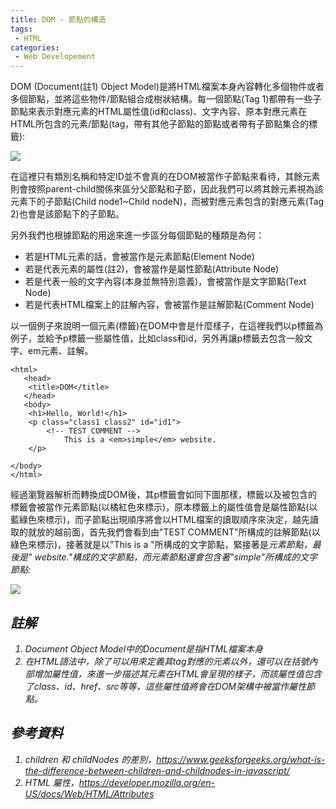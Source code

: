 ```yaml
---
title: DOM - 節點的構造
tags:
 - HTML
categories:
 - Web Developement
---
```



DOM (Document(註1) Object Model)是將HTML檔案本身內容轉化多個物件或者多個節點，並將這些物件/節點組合成樹狀結構。每一個節點(Tag 1)都帶有一些子節點來表示對應元素的HTML屬性值(id和class)、文字內容、原本對應元素在HTML所包含的元素/節點(tag，帶有其他子節點的節點或者帶有子節點集合的標籤):

![](https://res.cloudinary.com/dqfxgtyoi/image/upload/v1630051797/blog/dom/aDomNode_uehzgh.png)


在這裡只有類別名稱和特定ID並不會真的在DOM被當作子節點來看待，其餘元素則會按照parent-child關係來區分父節點和子節，因此我們可以將其餘元素視為該元素下的子節點(Child node1~Child nodeN)，而被對應元素包含的對應元素(Tag 2)也會是該節點下的子節點。

另外我們也根據節點的用途來進一步區分每個節點的種類是為何：

- 若是HTML元素的話，會被當作是元素節點(Element Node)
- 若是代表元素的屬性(註2)，會被當作是屬性節點(Attribute Node)
- 若是代表一般的文字內容(本身並無特別意義)，會被當作是文字節點(Text Node)
- 若是代表HTML檔案上的註解內容，會被當作是註解節點(Comment Node) 


以一個例子來說明一個元素(標籤)在DOM中會是什麼樣子，在這裡我們以p標籤為例子，並給予p標籤一些屬性值，比如class和id，另外再讓p標籤去包含一般文字、em元素、註解。
```
<html>
   <head>
	<title>DOM</title>
   </head>
   <body>
	<h1>Hello, World!</h1>
  	<p class="class1 class2" id="id1">
		<!-- TEST COMMENT -->
    		This is a <em>simple</em> website.
 	</p>
        
</body>
</html>
```

經過瀏覽器解析而轉換成DOM後，其p標籤會如同下圖那樣，標籤以及被包含的標籤會被當作元素節點(以橘紅色來標示)，原本標籤上的屬性值會是屬性節點(以藍綠色來標示)，而子節點出現順序將會以HTML檔案的讀取順序來決定，越先讀取的就放的越前面，首先我們會看到由"TEST COMMENT"所構成的註解節點(以綠色來標示)，接著就是以"This is a "所構成的文字節點，緊接著是<em>元素節點，最後是" website."構成的文字節點，而<em>元素節點還會包含著"simple"所構成的文字節點:

![](https://res.cloudinary.com/dqfxgtyoi/image/upload/v1630055616/blog/dom/aDomNodeExample_ncvwwt.png)

## 註解
1. Document Object Model中的Document是指HTML檔案本身
2. 在HTML語法中，除了可以用<tag></tag>來定義其tag對應的元素以外，還可以在括號內部增加屬性值，來進一步描述其元素在HTML會呈現的樣子，而該屬性值包含了class、id、href、src等等，這些屬性值將會在DOM架構中被當作屬性節點。

## 參考資料
1. children 和 childNodes 的差別，https://www.geeksforgeeks.org/what-is-the-difference-between-children-and-childnodes-in-javascript/
2. HTML 屬性，https://developer.mozilla.org/en-US/docs/Web/HTML/Attributes
